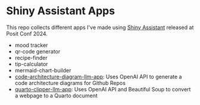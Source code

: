 # Shiny Assistant Apps

This repo collects different apps I've made using [Shiny Assistant](https://gallery.shinyapps.io/assistant/) released at Posit Conf 2024.

- mood tracker
- qr-code generator
- recipe-finder
- tip-calculator
- mermaid-chart-builder
- [code-architecture-diagram-llm-app](https://github.com/parmsam/code-architecture-diagram-llm-app/): Uses OpenAI API to generate a code architecture diagrams for Github Repos
- [quarto-clipper-llm-app](https://github.com/parmsam/quarto-clipper-llm-app): Uses OpenAI API and Beautiful Soup to convert a webpage to a Quarto document 